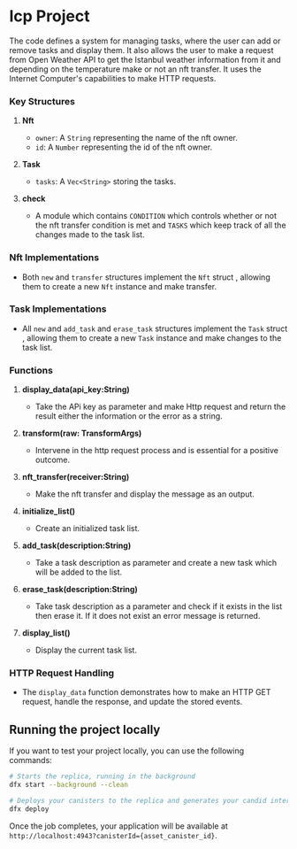# Icp Project

The code defines a system for managing tasks, where the user can add or remove tasks and display them. It also allows the user to make a request from Open Weather API to get the Istanbul weather information from it and depending on the temperature make or not an nft transfer. It uses the Internet Computer's capabilities to make HTTP requests.

### Key Structures

1. **Nft**

    - `owner`: A `String` representing the name of the nft owner.
    - `id`: A `Number` representing the id of the nft owner.

2. **Task**

    - `tasks`: A `Vec<String>` storing the tasks.

3. **check**
    - A module which contains `CONDITION` which controls whether or not the nft transfer condition is met and `TASKS` which keep track of all the changes made to the task list.

### Nft Implementations

-   Both `new` and `transfer` structures implement the `Nft` struct , allowing them to create a new `Nft` instance and make transfer.

### Task Implementations

-   All `new` and `add_task` and `erase_task` structures implement the `Task` struct , allowing them to create a new `Task` instance and make changes to the task list.

### Functions

1. **display_data(api_key:String)**

    - Take the APi key as parameter and make Http request and return the result either the information or the error as a string.

2. **transform(raw: TransformArgs)**

    - Intervene in the http request process and is essential for a positive outcome.

3. **nft_transfer(receiver:String)**

    - Make the nft transfer and display the message as an output.

4. **initialize_list()**

    - Create an initialized task list.

5. **add_task(description:String)**

    - Take a task description as parameter and create a new task which will be added to the list.

6. **erase_task(description:String)**

    - Take task description as a parameter and check if it exists in the list then erase it. If it does not exist an error message is returned.

7. **display_list()**
    - Display the current task list.
    

### HTTP Request Handling

-   The `display_data` function demonstrates how to make an HTTP GET request, handle the response, and update the stored events.



## Running the project locally

If you want to test your project locally, you can use the following commands:

```bash
# Starts the replica, running in the background
dfx start --background --clean

# Deploys your canisters to the replica and generates your candid interface
dfx deploy
```

Once the job completes, your application will be available at `http://localhost:4943?canisterId={asset_canister_id}`.
